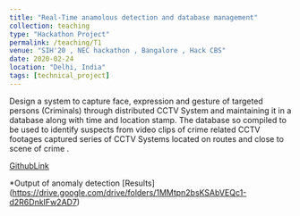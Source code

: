 ```yaml
---
title: "Real-Time anamolous detection and database management"
collection: teaching
type: "Hackathon Project"
permalink: /teaching/T1
venue: "SIH'20 , NEC hackathon , Bangalore , Hack CBS"
date: 2020-02-24
location: "Delhi, India"
tags: [technical_project]
---
```


Design a system to capture face,
expression and gesture of targeted
persons (Criminals) through distributed
CCTV System and maintaining it in a
database along with time and location
stamp. The database so compiled to be
used to identify suspects from video clips
of crime related CCTV footages captured
series of CCTV Systems located on routes
and close to scene of crime .

[GithubLink](https://github.com/parthsarthiprasad/NEC)

*Output of anomaly detection 
[Results] (https://drive.google.com/drive/folders/1MMtpn2bsKSAbVEQc1-d2R6DnkIFw2AD7)